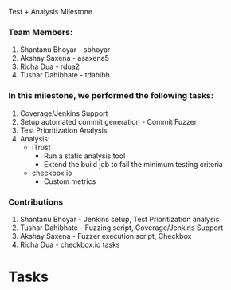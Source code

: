 Test + Analysis Milestone

### Team Members:
1. Shantanu Bhoyar - sbhoyar 
2. Akshay Saxena - asaxena5
3. Richa Dua - rdua2
4. Tushar Dahibhate - tdahibh

### In this milestone, we performed the following tasks:
1. Coverage/Jenkins Support
2. Setup automated commit generation - Commit Fuzzer
3. Test Prioritization Analysis
4. Analysis:
    - iTrust
        - Run a static analysis tool
        - Extend the build job to fail the minimum testing criteria
    - checkbox.io
        - Custom metrics

### Contributions
1. Shantanu Bhoyar - Jenkins setup, Test Prioritization analysis
2. Tushar Dahibhate - Fuzzing script, Coverage/Jenkins Support
3. Akshay Saxena - Fuzzer execution script, Checkbox
4. Richa Dua - checkbox.io tasks



# Tasks

